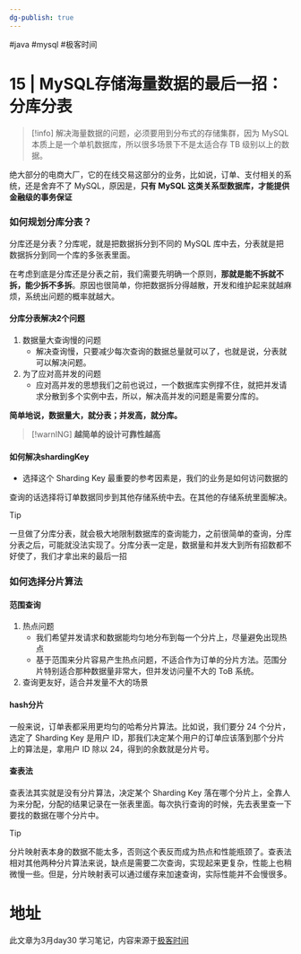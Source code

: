 ```yaml
---
dg-publish: true
---
```

#java #mysql #极客时间 

# 15 | MySQL存储海量数据的最后一招：分库分表

> [!info] 解决海量数据的问题，必须要用到分布式的存储集群，因为 MySQL 本质上是一个单机数据库，所以很多场景下不是太适合存 TB 级别以上的数据。

绝大部分的电商大厂，它的在线交易这部分的业务，比如说，订单、支付相关的系统，还是舍弃不了 MySQL，原因是，**只有 MySQL 这类关系型数据库，才能提供金融级的事务保证**

### 如何规划分库分表？

分库还是分表？分库呢，就是把数据拆分到不同的 MySQL 库中去，分表就是把数据拆分到同一个库的多张表里面。

在考虑到底是分库还是分表之前，我们需要先明确一个原则，**那就是能不拆就不拆，能少拆不多拆**。原因也很简单，你把数据拆分得越散，开发和维护起来就越麻烦，系统出问题的概率就越大。

#### 分库分表解决2个问题

1. 数据量大查询慢的问题
	- 解决查询慢，只要减少每次查询的数据总量就可以了，也就是说，分表就可以解决问题。
2. 为了应对高并发的问题
	- 应对高并发的思想我们之前也说过，一个数据库实例撑不住，就把并发请求分散到多个实例中去，所以，解决高并发的问题是需要分库的。

**简单地说，数据量大，就分表；并发高，就分库。**

> [!warnING] **越简单的设计可靠性越高**

#### 如何解决shardingKey

-  选择这个 Sharding Key 最重要的参考因素是，我们的业务是如何访问数据的

查询的话选择将订单数据同步到其他存储系统中去。在其他的存储系统里面解决。

> [!tip] 
一旦做了分库分表，就会极大地限制数据库的查询能力，之前很简单的查询，分库分表之后，可能就没法实现了。分库分表一定是，数据量和并发大到所有招数都不好使了，我们才拿出来的最后一招

### 如何选择分片算法

#### 范围查询

1. 热点问题
	- 我们希望并发请求和数据能均匀地分布到每一个分片上，尽量避免出现热点
	- 基于范围来分片容易产生热点问题，不适合作为订单的分片方法。范围分片特别适合那种数据量非常大，但并发访问量不大的 ToB 系统。
2. 查询更友好，适合并发量不大的场景

#### hash分片

一般来说，订单表都采用更均匀的哈希分片算法。比如说，我们要分 24 个分片，选定了 Sharding Key 是用户 ID，那我们决定某个用户的订单应该落到那个分片上的算法是，拿用户 ID 除以 24，得到的余数就是分片号。

#### 查表法

查表法其实就是没有分片算法，决定某个 Sharding Key 落在哪个分片上，全靠人为来分配，分配的结果记录在一张表里面。每次执行查询的时候，先去表里查一下要找的数据在哪个分片中。

> [!tip] 
分片映射表本身的数据不能太多，否则这个表反而成为热点和性能瓶颈了。查表法相对其他两种分片算法来说，缺点是需要二次查询，实现起来更复杂，性能上也稍微慢一些。但是，分片映射表可以通过缓存来加速查询，实际性能并不会慢很多。


# 地址

此文章为3月day30 学习笔记，内容来源于[极客时间](https://time.geekbang.org/column/article/217568)


